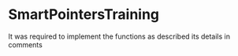 # SmartPointersTraining
It was required to implement the functions as described its details in comments
